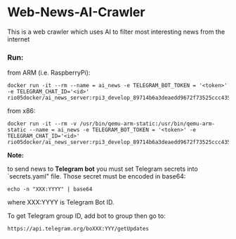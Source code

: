 # Web-News-AI-Crawler
This is a web crawler which uses AI to filter most interesting news from the internet 

### Run:

from ARM (i.e. RaspberryPi):

```console
docker run -it --rm --name = ai_news -e TELEGRAM_BOT_TOKEN = '<token>' -e TELEGRAM_CHAT_ID='<id>' rio05docker/ai_news_server:rpi3_develop_89714b6a3deaedd9672f73525ccc435cac5cd9ee
```

from x86:

```console
docker run -it --rm -v /usr/bin/qemu-arm-static:/usr/bin/qemu-arm-static --name = ai_news -e TELEGRAM_BOT_TOKEN = '<token>' -e TELEGRAM_CHAT_ID='<id>' rio05docker/ai_news_server:rpi3_develop_89714b6a3deaedd9672f73525ccc435cac5cd9ee
```

**Note:**

to send news to **Telegram bot** you must set Telegram secrets into `secrets.yaml" file. Those secret must be encoded in base64:

```console
echo -n "XXX:YYYY" | base64 
```

where XXX:YYYY is Telegram Bot ID.

To get Telegram group ID, add bot to group then go to:

```console
https://api.telegram.org/boXXX:YYY/getUpdates
```
